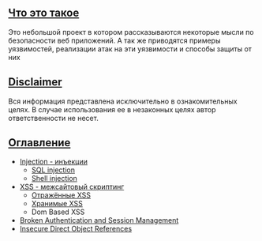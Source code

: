 ## <a id="about"></a> [Что это такое](#about)

Это небольшой проект в котором рассказываются некоторые мысли по безопасности веб приложений. А так же приводятся примеры уязвимостей, реализации атак на эти уязвимости и способы защиты от них

## <a id="disclaimer"></a> [Disclaimer](#disclaimer)

Вся информация представлена исключительно в ознакомительных целях. В случае использования ее в незаконных целях автор ответственности не несет.

## <a id="contents"></a> [Оглавление](#contents)

* [Injection - инъекции](injection/index.md)
	* [SQL injection](injection/sql.md)
	* [Shell injection](injection/shell.md)
* [XSS - межсайтовый скриптинг](xss/index.md)
	* [Отражённые XSS](xss/reflected.md)
	* [Хранимые XSS](xss/stored.md)
	* Dom Based XSS
* [Broken Authentication and Session Management](basm.md)
* [Insecure Direct Object References](idor.md)